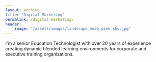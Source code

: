 ```yaml
---
layout: archive
title: "Digital Marketing"
permalink: /digital-marketing/
header: 
	image: "/assets/images/landscape_moab_pink_sky.jpg"
---
```

I'm a senior Education Technologist with over 20 years of experience creating dynamic blended learning environments for corporate and executive training organizations.




 